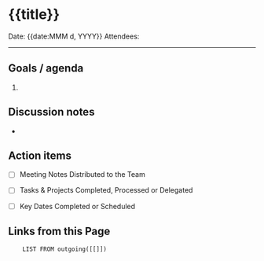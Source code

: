 
# {{title}}

Date: {{date:MMM d, YYYY}}
Attendees:

---

## Goals / agenda
1. 

## Discussion notes
- 

## Action items
- [ ] Meeting Notes Distributed to the Team
- [ ] Tasks & Projects Completed, Processed or Delegated
- [ ] Key Dates Completed or Scheduled


## Links from this Page
```dataview  
	LIST FROM outgoing([[]])
```
